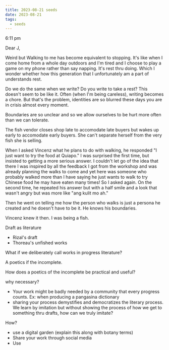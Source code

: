 ```yaml
---
title: 2023-08-21 seeds
date: 2023-08-21
tags:
  - seeds
---
```

6:11 pm

Dear J,

Weird but Walking to me has become equivalent to stopping. It's like when I come home from a whole day outdoors and I'm tired and I choose to play a game on my phone rather than say napping. It's rest thru doing. Which I wonder whether how this generation that I unfortunately am a part of understands rest.

Do we do the same when we write? Do you write to take a rest? This doesn't seem to be like it. Often (when I'm being careless), writing becomes a chore. But that's the problem, identities are so blurred these days you are in crisis almost every moment.

Boundaries are so unclear and so we allow ourselves to be hurt more often than we can tolerate.

The fish vendor closes shop late to accomodate late buyers but wakes up early to accomodate early buyers. She can't separate herself from the very fish she is selling.

When I asked Vincenz what he plans to do with walking, he responded "I just want to try the food at Quiapo." I was surprised the first time, but insisted to getting a more serious answer. I couldn't let go of the idea that there I was inspired by all the feedback I got from the workshop and was already planning the walks to come and yet here was someone who probably walked more than I have saying he just wants to walk to try Chinese food he may have eaten many times! So I asked again. On the second time, he repeated his answer but with a half smile and a look that wasn't angry but was more like "ang kulit mo ah."

Then he went on telling me how the person who walks is just a persona he created and he doesn't have to be it. He knows his boundaries.

Vincenz knew it then. I was being a fish.

Draft as literature

- Rizal's draft
- Thoreau's unfished works

What if we deliberately call works in progress literature?

A poetics if the incomplete.

How does a poetics of the incomplete be practical and useful?

why necessary?
- Your work might be badly needed by a community that every progress counts. Ex: when producing a pangasina dictionary
- sharing your process demystifies and democratizes the literary process. We learn by imitation but without showing the process of how we get to something thru drafts, how can we truly imitate?

How?
- use a digital garden (explain this along with botany terms)
- Share your work through social media
- Use 